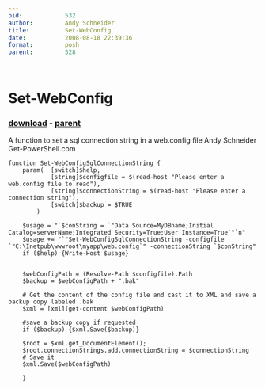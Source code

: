 ```yaml
---
pid:            532
author:         Andy Schneider
title:          Set-WebConfig
date:           2008-08-18 22:39:36
format:         posh
parent:         528

---
```


# Set-WebConfig

### [download](//scripts/532.ps1) - [parent](//scripts/528.md)

A function to set a sql connection string in a web.config file
Andy Schneider
Get-PowerShell.com

```posh
function Set-WebConfigSqlConnectionString {
	param(  [switch]$help,
	        [string]$configfile = $(read-host "Please enter a web.config file to read"),
	        [string]$connectionString = $(read-host "Please enter a connection string"),
	        [switch]$backup = $TRUE	
		)
	
	$usage = "`$conString = `"Data Source=MyDBname;Initial Catalog=serverName;Integrated Security=True;User Instance=True`"`n"
	$usage += "`"Set-WebConfigSqlConnectionString -configfile `"C:\Inetpub\wwwroot\myapp\web.config`" -connectionString `$conString"
	if ($help) {Write-Host $usage}
	
	
	$webConfigPath = (Resolve-Path $configfile).Path 
	$backup = $webConfigPath + ".bak"

	# Get the content of the config file and cast it to XML and save a backup copy labeled .bak
	$xml = [xml](get-content $webConfigPath)

	#save a backup copy if requested
	if ($backup) {$xml.Save($backup)}

	$root = $xml.get_DocumentElement();
	$root.connectionStrings.add.connectionString = $connectionString
	# Save it
	$xml.Save($webConfigPath)
	
	}
```
